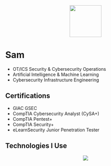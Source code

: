 <div id="header" align="center">
  <img src="https://media.giphy.com/media/WFZvB7VIXBgiz3oDXE/giphy.gif" width="100"/>
</div>

# Sam
- OT/ICS Security & Cybersecurity Operations
- Artificial Intelligence & Machine Learning
- Cybersecurity Infrastructure Engineering

## Certifications
- GIAC GSEC
- CompTIA Cybersecurity Analyst (CySA+)
- CompTIA Pentest+
- CompTIA Security+
- eLearnSecurity Junior Penetration Tester


## Technologies I Use
<p align="center">
  <a href="https://skillicons.dev">
    <img src="https://skillicons.dev/icons?i=aws,azure,gcp,firebase,terraform,kubernetes,docker,git,gitlab,github,powershell,bash,regex,go,cs,python,cloudflare,arduino,npm,js,html,css,neovim,vscode,obsidian,postman,windows,linux,debian,kali,arch,redhat,raspberrypi" />
  </a>
</p>
